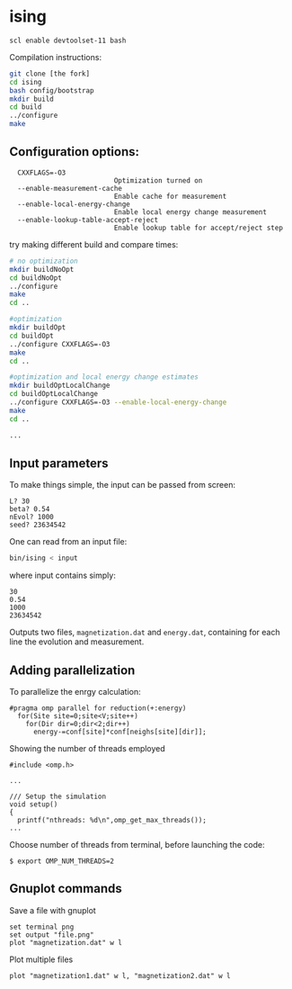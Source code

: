 # ising

```
scl enable devtoolset-11 bash
```

Compilation instructions:

``` bash
git clone [the fork]
cd ising
bash config/bootstrap
mkdir build
cd build
../configure
make
```

## Configuration options:

```
  CXXFLAGS=-O3
	                      Optimization turned on
  --enable-measurement-cache
                          Enable cache for measurement
  --enable-local-energy-change
                          Enable local energy change measurement
  --enable-lookup-table-accept-reject
                          Enable lookup table for accept/reject step
```

try making different build and compare times:

``` bash
# no optimization
mkdir buildNoOpt
cd buildNoOpt
../configure
make
cd ..

#optimization
mkdir buildOpt
cd buildOpt
../configure CXXFLAGS=-O3
make
cd ..

#optimization and local energy change estimates
mkdir buildOptLocalChange
cd buildOptLocalChange
../configure CXXFLAGS=-O3 --enable-local-energy-change
make
cd ..

...

```


## Input parameters

To make things simple, the input can be passed from screen:
```
L? 30
beta? 0.54
nEvol? 1000
seed? 23634542
```

One can read from an input file:
```bash
bin/ising < input
```
where input contains simply:

```
30
0.54
1000
23634542
```

Outputs two files, `magnetization.dat` and `energy.dat`, containing for each line the evolution and measurement.


## Adding parallelization

To parallelize the enrgy calculation:
```
#pragma omp parallel for reduction(+:energy)
  for(Site site=0;site<V;site++)
    for(Dir dir=0;dir<2;dir++)
      energy-=conf[site]*conf[neighs[site][dir]];

```

Showing the number of threads employed
```
#include <omp.h>

...

/// Setup the simulation
void setup()
{
  printf("nthreads: %d\n",omp_get_max_threads());
...
```


Choose number of threads from terminal, before launching the code:
```
$ export OMP_NUM_THREADS=2
```

## Gnuplot commands

Save a file with gnuplot

```
set terminal png 
set output "file.png"
plot "magnetization.dat" w l
```

Plot multiple files

```
plot "magnetization1.dat" w l, "magnetization2.dat" w l
```
